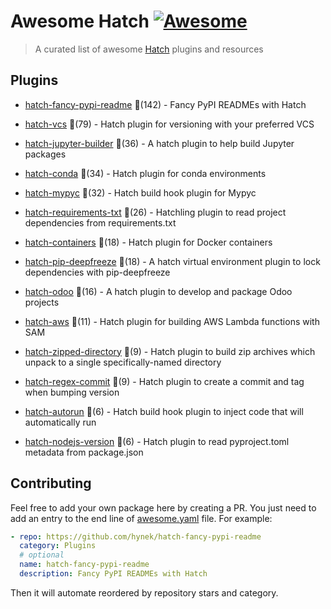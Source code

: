 # Awesome Hatch [![Awesome](https://awesome.re/badge-flat.svg)](https://github.com/sindresorhus/awesome)

> A curated list of awesome [Hatch](https://hatch.pypa.io/latest/) plugins and resources


## Plugins
  
- [hatch-fancy-pypi-readme](https://github.com/hynek/hatch-fancy-pypi-readme) 🌟(142) - Fancy PyPI READMEs with Hatch
  
- [hatch-vcs](https://github.com/ofek/hatch-vcs) 🌟(79) - Hatch plugin for versioning with your preferred VCS
  
- [hatch-jupyter-builder](https://github.com/jupyterlab/hatch-jupyter-builder) 🌟(36) - A hatch plugin to help build Jupyter packages
  
- [hatch-conda](https://github.com/OldGrumpyViking/hatch-conda) 🌟(34) - Hatch plugin for conda environments
  
- [hatch-mypyc](https://github.com/ofek/hatch-mypyc) 🌟(32) - Hatch build hook plugin for Mypyc
  
- [hatch-requirements-txt](https://github.com/repo-helper/hatch-requirements-txt) 🌟(26) - Hatchling plugin to read project dependencies from requirements.txt
  
- [hatch-containers](https://github.com/ofek/hatch-containers) 🌟(18) - Hatch plugin for Docker containers
  
- [hatch-pip-deepfreeze](https://github.com/sbidoul/hatch-pip-deepfreeze) 🌟(18) - A hatch virtual environment plugin to lock dependencies with pip-deepfreeze
  
- [hatch-odoo](https://github.com/acsone/hatch-odoo) 🌟(16) - A hatch plugin to develop and package Odoo projects
  
- [hatch-aws](https://github.com/aka-raccoon/hatch-aws) 🌟(11) - Hatch plugin for building AWS Lambda functions with SAM
  
- [hatch-zipped-directory](https://github.com/dairiki/hatch-zipped-directory) 🌟(9) - Hatch plugin to build zip archives which unpack to a single specifically-named directory
  
- [hatch-regex-commit](https://github.com/frankie567/hatch-regex-commit) 🌟(9) - Hatch plugin to create a commit and tag when bumping version
  
- [hatch-autorun](https://github.com/ofek/hatch-autorun) 🌟(6) - Hatch build hook plugin to inject code that will automatically run
  
- [hatch-nodejs-version](https://github.com/agoose77/hatch-nodejs-version) 🌟(6) - Hatch plugin to read pyproject.toml metadata from package.json
  


## Contributing

Feel free to add your own package here by creating a PR. You just need to add an entry to the end line of [awesome.yaml](./awesome.yaml) file.
For example:

```yaml
- repo: https://github.com/hynek/hatch-fancy-pypi-readme
  category: Plugins
  # optional
  name: hatch-fancy-pypi-readme
  description: Fancy PyPI READMEs with Hatch
```

Then it will automate reordered by repository stars and category.